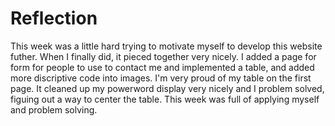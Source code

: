 

# Reflection 

This week was a little hard trying to motivate myself to develop this website futher. When I finally did, it pieced together very nicely. I added a page for form for people to use to contact me and implemented a table, and added more discriptive code into images. I'm very proud of my table on the first page. It cleaned up my powerword display very nicely and I problem solved, figuing out a way to center the table. This week was full of applying myself and problem solving. 